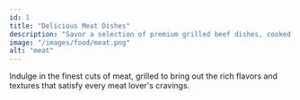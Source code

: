 ```yaml
---
id: 1
title: "Delicious Meat Dishes"
description: "Savor a selection of premium grilled beef dishes, cooked to perfection for meat lovers."
image: "/images/food/meat.png"
alt: "meat"
---
```


Indulge in the finest cuts of meat, grilled to bring out the rich flavors and textures that satisfy every meat lover's cravings.
